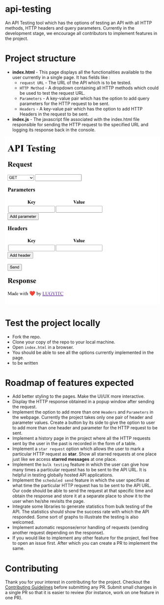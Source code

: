 # api-testing

An API Testing tool which has the options of testing an API with all HTTP methods, HTTP headers and query parameters. Currently in the development stage, we encourage all contributors to implement features in the project.  
  
# Project structure
* **index.html** - This page displays all the functionalities available to the user currently in a single page. It has fields like :
    * `request URL` - The URL of the API which is to be tested.
    * `HTTP Method` - A dropdown containing all HTTP methods which could be used to test the request URL.
    * `Parameters` - A key-value pair which has the option to add query parameters for the HTTP request to be sent.
    * `Headers` - A key-value pair which has the option to add HTTP Headers in the request to be sent.
* **index.js** - The javascript file associated with the index.html file responsible for sending the HTTP request to the specified URL and logging its response back in the console.

![demoWorking](static/images/demo.png)

# Test the project locally
* Fork the repo.
* Clone your copy of the repo to your local machine.
* Open `index.html` in a browser. 
* You should be able to see all the options currently implemented in the page.
* to be written

# Roadmap of features expected
* Add better styling to the pages. Make the UI/UX more interactive.
* Display the HTTP response obtained in a popup window after sending the request.
* Implement the option to add more than one `Headers` and `Parameters` in the webpage. Currently the project takes only one pair of header and parameter values. Create a button by its side to give the option to user to add more than one header and parameter for the HTTP request to be sent.
* Implement a history page in the project where all the HTTP requests sent by the user in the past is recorded in the form of a table.
* Implement a `star request` option which allows the user to mark a particular HTTP request as **star**. Show all starred requests at one place just like we access **starred messages** at one place.
* Implement the `bulk testing` feature in which the user can give how many times a particular request has to be sent to the API URL. It is helpful in testing globally hosted API applications. 
* Implement the `scheduled send` feature in which the user specifies at what time the particular HTTP request has to be sent to the API URL. Our code should be able to send the request at that specific time and obtain the response and store it at a separate place to show it to the user when he/she revisits the page.
* Integrate some libraries to generate statistics from bulk testing of the API. The statistics should show the success rate with which the API responded. Some sort of graphs to illustrate the testing is also welcomed. 
* Implement automatic response/error handling of requests (sending another request depending on the response).
* If you would like to implement any other feature for the project, feel free to open an issue first. After which you can create a PR to implement the same.

# Contributing
Thank you for your interest in contributing for the project. Checkout the [Contributing Guidelines](https://github.com/lugvitc/api-testing/blob/master/CONTRIBUTING.md) before submitting any PR. Submit small changes in a single PR so that it is easier to review (for instance, work on one feature in one PR). 
